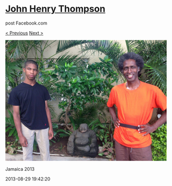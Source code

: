 # [John Henry Thompson](../README.md)
post Facebook.com

[< Previous](2013-08-29-64.md) [Next >](2013-08-29-66.md)

[![](../media/2013-08-29/Jamaica-2076.jpg)](../README.md)

Jamaica 2013

2013-08-29 19:42:20